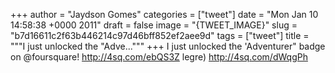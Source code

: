 
+++
author = "Jaydson Gomes"
categories = ["tweet"]
date = "Mon Jan 10 14:58:38 +0000 2011"
draft = false
image = "{TWEET_IMAGE}"
slug = "b7d16611c2f63b446214c97d46bff852ef2aee9d"
tags = ["tweet"]
title = """I just unlocked the "Adve..."""
+++
I just unlocked the 'Adventurer" badge on @foursquare! http://4sq.com/ebQS3Z
legre) http://4sq.com/dWqgPh
